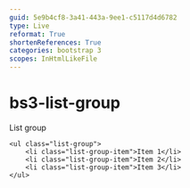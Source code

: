 ```yaml
---
guid: 5e9b4cf8-3a41-443a-9ee1-c5117d4d6782
type: Live
reformat: True
shortenReferences: True
categories: bootstrap 3
scopes: InHtmlLikeFile
---
```


# bs3-list-group

List group

```
<ul class="list-group">
    <li class="list-group-item">Item 1</li>
    <li class="list-group-item">Item 2</li>
    <li class="list-group-item">Item 3</li>
</ul>
```
